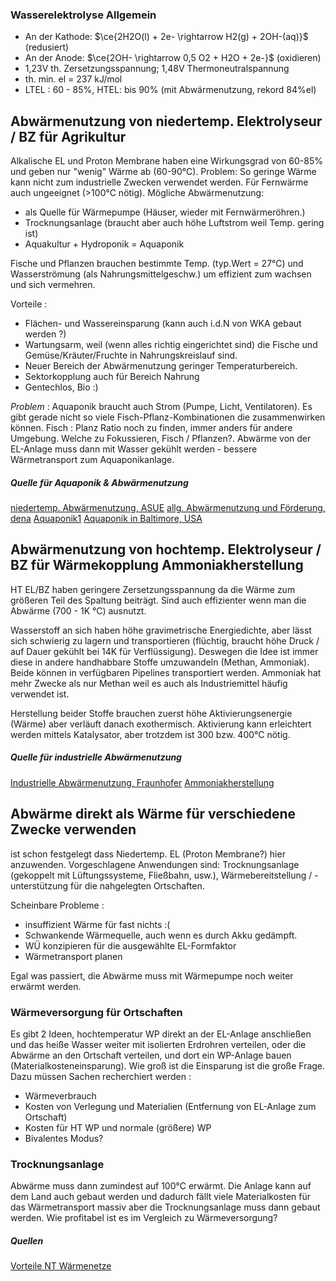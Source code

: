 ### Wasserelektrolyse Allgemein
- An der Kathode: $\ce{2H2O(l) + 2e- \rightarrow H2(g) + 2OH-(aq)}$ (redusiert)
- An der Anode: $\ce{2OH- \rightarrow 0,5 O2 + H2O + 2e-}$ (oxidieren)
- 1,23V th. Zersetzungsspannung; 1,48V Thermoneutralspannung
- th. min. el = 237 kJ/mol
- LTEL : 60 - 85%, HTEL: bis 90% (mit Abwärmenutzung, rekord 84%el)

## Abwärmenutzung von niedertemp. Elektrolyseur / BZ für Agrikultur
Alkalische EL und Proton Membrane haben eine Wirkungsgrad von 60-85% und geben nur "wenig" Wärme ab (60-90°C). Problem: So geringe Wärme kann nicht zum industrielle Zwecken verwendet werden. Für Fernwärme auch ungeeignet (>100°C nötig).
Mögliche Abwärmenutzung:
- als Quelle für Wärmepumpe (Häuser, wieder mit Fernwärmeröhren.)
- Trocknungsanlage (braucht aber auch höhe Luftstrom weil Temp. gering ist)
- Aquakultur + Hydroponik = Aquaponik

Fische und Pflanzen brauchen bestimmte Temp. (typ.Wert = 27°C) und Wasserströmung (als Nahrungsmittelgeschw.) um effizient zum wachsen und sich vermehren. 

Vorteile :
- Flächen- und Wassereinsparung (kann auch i.d.N von WKA gebaut werden ?)
- Wartungsarm, weil (wenn alles richtig eingerichtet sind) die Fische und Gemüse/Kräuter/Fruchte in Nahrungskreislauf sind.
- Neuer Bereich der Abwärmenutzung geringer Temperaturbereich.
- Sektorkopplung auch für Bereich Nahrung
- Gentechlos, Bio :)

*Problem* : Aquaponik braucht auch Strom (Pumpe, Licht, Ventilatoren). Es gibt gerade nicht so viele Fisch-Pflanz-Kombinationen die zusammenwirken können. Fisch : Planz Ratio noch zu finden, immer anders für andere Umgebung. Welche zu Fokussieren, Fisch / Pflanzen?. Abwärme von der EL-Anlage muss dann mit Wasser gekühlt werden - bessere Wärmetransport zum Aquaponikanlage.

##### Quelle für Aquaponik & Abwärmenutzung
[niedertemp. Abwärmenutzung, ASUE](https://asue.de/aktuelles_presse/abwaermenutzung_elektrolyse_projekte_gesamtwirkungsgrad)
[allg. Abwärmenutzung und Förderung, dena](https://www.dena.de/fileadmin/dena/Dokumente/Meldungen/dena_Flyer_Abwa__rmenutzung.pdf)
[Aquaponik1](https://www.samenhaus.de/gartenblog/aquaponik-ein-raffinierter-kreislauf-mit-zukunftspotenzial) 
[Aquaponik in Baltimore, USA](https://www.sciencedirect.com/science/article/pii/S0144860915000643)

## Abwärmenutzung von hochtemp. Elektrolyseur / BZ für Wärmekopplung Ammoniakherstellung
HT EL/BZ haben geringere Zersetzungsspannung da die Wärme zum größeren Teil des Spaltung beiträgt. Sind auch effizienter wenn man die Abwärme (700 - 1K °C) ausnutzt. 

Wasserstoff an sich haben höhe gravimetrische Energiedichte, aber lässt sich schwierig zu lagern und transportieren (flüchtig, braucht höhe Druck / auf Dauer gekühlt bei 14K für Verflüssigung). Deswegen die Idee ist immer diese in andere handhabbare Stoffe umzuwandeln (Methan, Ammoniak). Beide können in verfügbaren Pipelines transportiert werden. Ammoniak hat mehr Zwecke als nur Methan weil es auch als Industriemittel häufig verwendet ist.

Herstellung beider Stoffe brauchen zuerst höhe Aktivierungsenergie (Wärme) aber verläuft danach exothermisch. Aktivierung kann erleichtert werden mittels Katalysator, aber trotzdem ist 300 bzw. 400°C nötig.

##### Quelle für industrielle Abwärmenutzung
[Industrielle Abwärmenutzung, Fraunhofer](https://www.isi.fraunhofer.de/content/dam/isi/dokumente/cce/2013/Kurzstudie_Abwaermenutzung.pdf)
[Ammoniakherstellung](https://www.lernhelfer.de/schuelerlexikon/chemie-abitur/artikel/technische-herstellung-von-ammoniak)

## Abwärme direkt als Wärme für verschiedene Zwecke verwenden
ist schon festgelegt dass Niedertemp. EL (Proton Membrane?) hier anzuwenden. Vorgeschlagene Anwendungen sind: Trocknungsanlage (gekoppelt mit Lüftungssysteme, Fließbahn, usw.), Wärmebereitstellung / -unterstützung für die nahgelegten Ortschaften.

Scheinbare Probleme :
- insuffizient Wärme für fast nichts :(
- Schwankende Wärmequelle, auch wenn es durch Akku gedämpft.
- WÜ konzipieren für die ausgewählte EL-Formfaktor
- Wärmetransport planen

Egal was passiert, die Abwärme muss mit Wärmepumpe noch weiter erwärmt werden.
### Wärmeversorgung für Ortschaften
Es gibt 2 Ideen, hochtemperatur WP direkt an der EL-Anlage anschließen und das heiße Wasser weiter mit isolierten Erdrohren verteilen, oder die Abwärme an den Ortschaft verteilen, und dort ein WP-Anlage bauen (Materialkosteneinsparung). Wie groß ist die Einsparung ist die große Frage.
Dazu müssen Sachen recherchiert werden :
- Wärmeverbrauch
- Kosten von Verlegung und Materialien (Entfernung von EL-Anlage zum Ortschaft)
- Kosten für HT WP und normale (größere) WP
- Bivalentes Modus?
### Trocknungsanlage
Abwärme muss dann zumindest auf 100°C erwärmt. Die Anlage kann auf dem Land auch gebaut werden und dadurch fällt viele Materialkosten für das Wärmetransport massiv aber die Trocknungsanlage muss dann gebaut werden. Wie profitabel ist es im Vergleich zu Wärmeversorgung?
##### Quellen
[Vorteile NT Wärmenetze](https://www.iee.fraunhofer.de/de/presse-infothek/Presse-Medien/Pressemitteilungen/2021/handbuch-niedertemperatur-waermenetz.html)